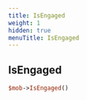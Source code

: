 ```yaml
---
title: IsEngaged
weight: 1
hidden: true
menuTitle: IsEngaged
---
```

## IsEngaged
```perl
$mob->IsEngaged()
```